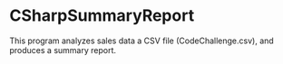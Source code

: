 # CSharpSummaryReport
This program analyzes sales data a CSV file (CodeChallenge.csv), and produces a summary report.
